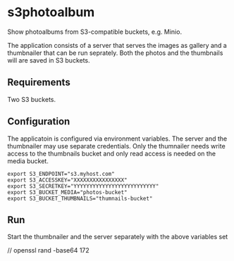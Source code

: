 # s3photoalbum

Show photoalbums from S3-compatible buckets, e.g. Minio.

The application consists of a server that serves the images as gallery and a
thumbnailer that can be run seprately. Both the photos and the thumbnails will
are saved in S3 buckets.

## Requirements

Two S3 buckets.

## Configuration

The applicatoin is configured via environment variables. The server and the
thumbnailer may use separate credentials. Only the thumnailer needs write access
to the thumbnails bucket and only read access is needed on the media bucket.

```
export S3_ENDPOINT="s3.myhost.com"
export S3_ACCESSKEY="XXXXXXXXXXXXXXXX"
export S3_SECRETKEY="YYYYYYYYYYYYYYYYYYYYYYYYYY"
export S3_BUCKET_MEDIA="photos-bucket"
export S3_BUCKET_THUMBNAILS="thumnails-bucket"
```

## Run

Start the thumbnailer and the server separately with the above variables set



// openssl rand -base64 172
